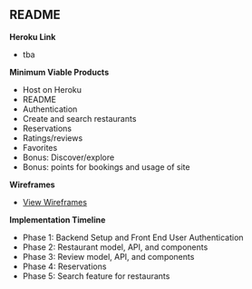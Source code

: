 ## README

**Heroku Link**
- tba

**Minimum Viable Products**
- Host on Heroku
- README
- Authentication
- Create and search restaurants
- Reservations
- Ratings/reviews
- Favorites
- Bonus: Discover/explore
- Bonus: points for bookings and usage of site

**Wireframes**
* [View Wireframes][wireframes]

[wireframes]: /docs/wireframes

**Implementation Timeline**
- Phase 1: Backend Setup and Front End User Authentication
- Phase 2: Restaurant model, API, and components
- Phase 3: Review model, API, and components
- Phase 4: Reservations
- Phase 5: Search feature for restaurants
